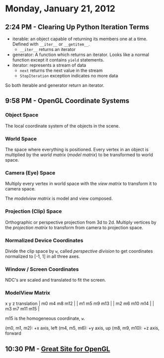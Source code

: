 # Monday, January 21, 2012

## 2:24 PM - Clearing Up Python Iteration Terms

* iterable: an object capable of returning its members one at a time. Defined
  with `__iter__` or `__getitem__`.
  - `__iter__` returns an iterator
* generator: A function which returns an iterator. Looks like a normal function
  except it contains `yield` statements.
* iterator: represents a stream of data
  - `next` returns the next value in the stream
  - `StopIteration` exception indicates no more data

So both iterable and generator return an iterator.

## 9:58 PM - OpenGL Coordinate Systems

### Object Space

The local coordinate system of the objects in the scene.

### World Space

The space where everything is positioned. Every vertex in an object is
multiplied by the *world matrix* (*model matrix*) to be transformed to world
space.

### Camera (Eye) Space

Multiply every vertex in world space with the *view matrix* to transform it to
camera space.

The *modelview matrix* is model and view composed.

### Projection (Clip) Space

Orthographic or perspective projection from 3d to 2d. Multiply vertices by the
*projection matrix* to transform from camera to projection space.

### Normalized Device Coordinates

Divide the clip space by `w`, called *perspective division* to get coordinates
normalized to [-1, 1] in all three axes.

### Window / Screen Coordinates

NDC's are scaled and translated to fit the screen.

### ModelView Matrix

  x  y  z   translation
| m0 m4 m8  m12 |
| m1 m5 m9  m13 |
| m2 m6 m10 m14 |
| m3 m7 m11 m15 |

m15 is the homogeneous coordinate, `w`.

(m0, m1, m2): +x axis, left
(m4, m5, m6): +y axis, up
(m8, m9, m10): +z axis, forward

## 10:30 PM - [Great Site for OpenGL](http://www.songho.ca/opengl/index.html)
